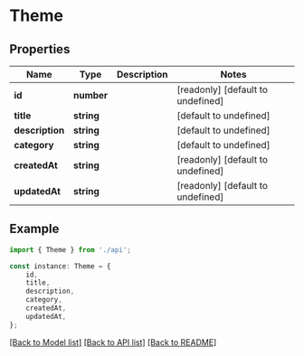 # Theme


## Properties

Name | Type | Description | Notes
------------ | ------------- | ------------- | -------------
**id** | **number** |  | [readonly] [default to undefined]
**title** | **string** |  | [default to undefined]
**description** | **string** |  | [default to undefined]
**category** | **string** |  | [default to undefined]
**createdAt** | **string** |  | [readonly] [default to undefined]
**updatedAt** | **string** |  | [readonly] [default to undefined]

## Example

```typescript
import { Theme } from './api';

const instance: Theme = {
    id,
    title,
    description,
    category,
    createdAt,
    updatedAt,
};
```

[[Back to Model list]](../README.md#documentation-for-models) [[Back to API list]](../README.md#documentation-for-api-endpoints) [[Back to README]](../README.md)
